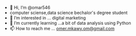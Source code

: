 - 👋 Hi, I’m @omar546
- computer sciense,data science bechalor's degree student
- 👀 I’m interested in ... digital marketing
- 🌱 I’m currently learning ...a bit of data analysis using Python
- 📫 How to reach me ... omer.mkawy.om@gmail.com

<!---
omar546/omar546 is a ✨ special ✨ repository because its `README.md` (this file) appears on your GitHub profile.
You can click the Preview link to take a look at your changes.
--->
